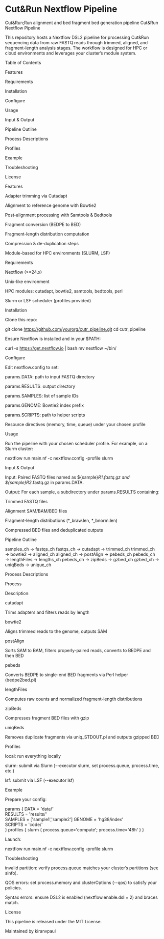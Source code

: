 # Cut&Run Nextflow Pipeline
Cut&Run;Run alignment and bed fragment bed generation pipeline
Cut&Run Nextflow Pipeline

This repository hosts a Nextflow DSL2 pipeline for processing Cut&Run sequencing data from raw FASTQ reads through trimmed, aligned, and fragment-length analysis stages. The workflow is designed for HPC or cloud environments and leverages your cluster’s module system.

Table of Contents

Features

Requirements

Installation

Configure

Usage

Input & Output

Pipeline Outline

Process Descriptions

Profiles

Example

Troubleshooting

License

Features

Adapter trimming via Cutadapt

Alignment to reference genome with Bowtie2

Post-alignment processing with Samtools & Bedtools

Fragment conversion (BEDPE to BED)

Fragment-length distribution computation

Compression & de-duplication steps

Module-based for HPC environments (SLURM, LSF)

Requirements

Nextflow (>=24.x)

Unix-like environment

HPC modules: cutadapt, bowtie2, samtools, bedtools, perl

Slurm or LSF scheduler (profiles provided)

Installation

Clone this repo:

git clone https://github.com/yourorg/cutr_pipeline.git
cd cutr_pipeline

Ensure Nextflow is installed and in your $PATH:

curl -s https://get.nextflow.io | bash
mv nextflow ~/bin/

Configure

Edit nextflow.config to set:

params.DATA: path to input FASTQ directory

params.RESULTS: output directory

params.SAMPLES: list of sample IDs

params.GENOME: Bowtie2 index prefix

params.SCRIPTS: path to helper scripts

Resource directives (memory, time, queue) under your chosen profile

Usage

Run the pipeline with your chosen scheduler profile. For example, on a Slurm cluster:

nextflow run main.nf -c nextflow.config -profile slurm

Input & Output

Input: Paired FASTQ files named as ${sample}_R1_*.fastq.gz and ${sample}_R2_*.fastq.gz in params.DATA.

Output: For each sample, a subdirectory under params.RESULTS containing:

Trimmed FASTQ files

Alignment SAM/BAM/BED files

Fragment-length distributions (*_braw.len, *_bnorm.len)

Compressed BED files and deduplicated outputs

Pipeline Outline

samples_ch -> fastqs_ch
fastqs_ch → cutadapt → trimmed_ch
trimmed_ch → bowtie2 → aligned_ch
aligned_ch → postAlign → pebeds_ch
pebeds_ch → lengthFiles → lengths_ch
pebeds_ch → zipBeds → gzbed_ch
gzbed_ch → uniqBeds → unique_ch

Process Descriptions

Process

Description

cutadapt

Trims adapters and filters reads by length

bowtie2

Aligns trimmed reads to the genome, outputs SAM

postAlign

Sorts SAM to BAM, filters properly-paired reads, converts to BEDPE and then BED

pebeds

Converts BEDPE to single-end BED fragments via Perl helper (bedpe2bed.pl)

lengthFiles

Computes raw counts and normalized fragment-length distributions

zipBeds

Compresses fragment BED files with gzip

uniqBeds

Removes duplicate fragments via uniq_STDOUT.pl and outputs gzipped BED

Profiles

local: run everything locally

slurm: submit via Slurm (--executor slurm, set process.queue, process.time, etc.)

lsf: submit via LSF (--executor lsf)

Example

Prepare your config:

params {
  DATA    = 'data/'          
  RESULTS = 'results/'       
  SAMPLES = ['sample1','sample2']
  GENOME  = 'hg38/index'     
  SCRIPTS = 'code/'          
}
profiles {
  slurm { process.queue='compute'; process.time='48h' }
}

Launch:

nextflow run main.nf -c nextflow.config -profile slurm

Troubleshooting

invalid partition: verify process.queue matches your cluster’s partitions (see sinfo).

QOS errors: set process.memory and clusterOptions (--qos) to satisfy your policies.

Syntax errors: ensure DSL2 is enabled (nextflow.enable.dsl = 2) and braces match.

License

This pipeline is released under the MIT License.

Maintained by kiranvpaul
